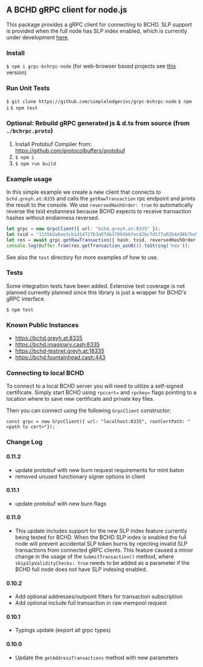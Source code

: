## A BCHD gRPC client for node.js

This package provides a gRPC client for connecting to BCHD.  SLP support is provided when the full node has SLP index enabled, which is currently under development [here](https://github.com/simpleledgerinc/bchd).

### Install

`$ npm i grpc-bchrpc-node` (for web-browser based projects see [this](https://github.com/jcramer/grpc-bchrpc-web) version)

### Run Unit Tests

`$ git clone https://github.com/simpleledgerinc/grpc-bchrpc-node`
`$ npm i`
`$ npm test`

### Optional: Rebuild gRPC generated js & d.ts from source (from `./bchrpc.proto`)

1. Install Protobuf Compiler from: https://github.com/protocolbuffers/protobuf
2. `$ npm i`
3. `$ npm run build`

### Example usage

In this simple example we create a new client that connects to `bchd.greyh.at:8335` and calls the `getRawTransaction` rpc endpoint and prints the result to the console.  We use `reversedHashOrder: true` to automatically reverse the txid endianness because BCHD expects to receive transaction hashes without endianness reversed.

```ts
let grpc = new GrpcClient({ url: "bchd.greyh.at:8335" });
let txid = "11556da6ee3cb1d14727b3a8f4b37093b6fecd2bc7d577a02b4e98b7be58a7e8";
let res = await grpc.getRawTransaction({ hash: txid, reversedHashOrder: true });
console.log(Buffer.from(res.getTransaction_asU8()).toString('hex'));
```

See also the `test` directory for more examples of how to use.

### Tests

Some integration tests have been added. Extensive test coverage is not planned currently planned since this library is just a wrapper for BCHD's gRPC interface.

`$ npm test`

### Known Public Instances

* https://bchd.greyh.at:8335
* https://bchd.imaginary.cash:8335
* https://bchd-testnet.greyh.at:18335
* https://bchd.fountainhead.cash:443

### Connecting to local BCHD

To connect to a local BCHD server you will need to utilize a self-signed certificate. Simply start BCHD using `rpccert=` and `rpckey=` flags pointing to a location where to save new certificate and private key files.

Then you can connect using the following `GrpcClient` constructor:

`const grpc = new GrpcClient({ url: "localhost:8335", rootCertPath: "<path to cert>"});`

### Change Log

#### 0.11.2

- update protobuf with new burn request requirements for mint baton
- removed unused functionary signer options in client

#### 0.11.1

- update protobuf with new burn flags

#### 0.11.0
- This update includes support for the new SLP index feature currently being tested for BCHD.  When the BCHD SLP index is enabled the full node will prevent accidental SLP token burns by rejecting invalid SLP transactions from connected gRPC clients.  This feature caused a minor change in the usage of the `SubmitTransaction()` method, where `skipSlpValidityChecks: true` needs to be added as a parameter if the BCHD full node does not have SLP indexing enabled.

#### 0.10.2
- Add optional addresses/outpoint filters for transaction subscription
- Add optional include full transaction in raw mempool request

#### 0.10.1
- Typings update (export all grpc types)

#### 0.10.0
- Update the `getAddressTransactions` method with new parameters
